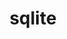 ---
title: "sqlite"
layout: cache
categories: [package, v0.20.1]
meta: {"versions": ["3.40.1"], "compilers": ["gcc@=11.1.0", "gcc@=11.3.0", "gcc@=12.1.0", "gcc@=7.3.1", "gcc@=7.5.0", "oneapi@=2023.0.0"], "oss": ["amzn2", "ubuntu18.04", "ubuntu20.04", "ubuntu22.04"], "platforms": ["linux"], "targets": ["aarch64", "neoverse_n1", "ppc64le", "x86_64", "x86_64_v3"], "stacks": ["aws-ahug", "aws-ahug-aarch64", "aws-isc", "aws-isc-aarch64", "build_systems", "data-vis-sdk", "e4s", "e4s-oneapi", "e4s-power", "gpu-tests", "ml-linux-x86_64-cpu", "ml-linux-x86_64-cuda", "ml-linux-x86_64-rocm", "radiuss", "radiuss-aws", "radiuss-aws-aarch64", "root", "tutorial"], "num_specs": 9, "num_specs_by_stack": {"radiuss-aws-aarch64": 2, "aws-isc-aarch64": 2, "aws-ahug-aarch64": 2, "root": 9, "aws-isc": 1, "aws-ahug": 1, "radiuss-aws": 1, "build_systems": 1, "radiuss": 1, "e4s-power": 1, "e4s-oneapi": 1, "data-vis-sdk": 1, "e4s": 1, "gpu-tests": 1, "tutorial": 2, "ml-linux-x86_64-cpu": 1, "ml-linux-x86_64-rocm": 1, "ml-linux-x86_64-cuda": 1}}
spec_details: [{"hash": "fk4xblng2ihd6cxr3zkkdelbfbk5z3nk", "compiler": "gcc@=7.3.1", "versions": ["3.40.1"], "os": "amzn2", "platform": "linux", "target": "aarch64", "variants": ["build_system=autotools", "+column_metadata", "+dynamic_extensions", "+fts", "~functions", "+rtree"], "stacks": ["radiuss-aws-aarch64", "aws-isc-aarch64", "aws-ahug-aarch64", "root"], "size": "-", "tarball": "https://binaries.spack.io/releases/v0.20.1/build_cache/linux-amzn2-aarch64/gcc-7.3.1/sqlite-3.40.1/linux-amzn2-aarch64-gcc-7.3.1-sqlite-3.40.1-fk4xblng2ihd6cxr3zkkdelbfbk5z3nk.spack"}, {"hash": "ctaef3j2jiqdptqbh4wfv6n4636r3igh", "compiler": "gcc@=7.3.1", "versions": ["3.40.1"], "os": "amzn2", "platform": "linux", "target": "neoverse_n1", "variants": ["build_system=autotools", "+column_metadata", "+dynamic_extensions", "+fts", "~functions", "+rtree"], "stacks": ["radiuss-aws-aarch64", "aws-isc-aarch64", "aws-ahug-aarch64", "root"], "size": "-", "tarball": "https://binaries.spack.io/releases/v0.20.1/build_cache/linux-amzn2-neoverse_n1/gcc-7.3.1/sqlite-3.40.1/linux-amzn2-neoverse_n1-gcc-7.3.1-sqlite-3.40.1-ctaef3j2jiqdptqbh4wfv6n4636r3igh.spack"}, {"hash": "agndlp6aw4uczq5andtb44t5upraqmfh", "compiler": "gcc@=7.3.1", "versions": ["3.40.1"], "os": "amzn2", "platform": "linux", "target": "x86_64_v3", "variants": ["build_system=autotools", "+column_metadata", "+dynamic_extensions", "+fts", "~functions", "+rtree"], "stacks": ["root", "aws-isc", "aws-ahug", "radiuss-aws"], "size": "-", "tarball": "https://binaries.spack.io/releases/v0.20.1/build_cache/linux-amzn2-x86_64_v3/gcc-7.3.1/sqlite-3.40.1/linux-amzn2-x86_64_v3-gcc-7.3.1-sqlite-3.40.1-agndlp6aw4uczq5andtb44t5upraqmfh.spack"}, {"hash": "cobe3bvb37ngertvc2amqea2xbf7okmd", "compiler": "gcc@=7.5.0", "versions": ["3.40.1"], "os": "ubuntu18.04", "platform": "linux", "target": "x86_64_v3", "variants": ["build_system=autotools", "+column_metadata", "+dynamic_extensions", "+fts", "~functions", "+rtree"], "stacks": ["build_systems", "root", "radiuss"], "size": "-", "tarball": "https://binaries.spack.io/releases/v0.20.1/build_cache/linux-ubuntu18.04-x86_64_v3/gcc-7.5.0/sqlite-3.40.1/linux-ubuntu18.04-x86_64_v3-gcc-7.5.0-sqlite-3.40.1-cobe3bvb37ngertvc2amqea2xbf7okmd.spack"}, {"hash": "ddp2i2lfr2kzxnslv66g7cz4vrhgwhc4", "compiler": "gcc@=11.1.0", "versions": ["3.40.1"], "os": "ubuntu20.04", "platform": "linux", "target": "ppc64le", "variants": ["build_system=autotools", "+column_metadata", "+dynamic_extensions", "+fts", "~functions", "+rtree"], "stacks": ["e4s-power", "root"], "size": "-", "tarball": "https://binaries.spack.io/releases/v0.20.1/build_cache/linux-ubuntu20.04-ppc64le/gcc-11.1.0/sqlite-3.40.1/linux-ubuntu20.04-ppc64le-gcc-11.1.0-sqlite-3.40.1-ddp2i2lfr2kzxnslv66g7cz4vrhgwhc4.spack"}, {"hash": "k3l5sszenyw7rg65dqtvjkucxs6auoho", "compiler": "oneapi@=2023.0.0", "versions": ["3.40.1"], "os": "ubuntu20.04", "platform": "linux", "target": "x86_64", "variants": ["build_system=autotools", "+column_metadata", "+dynamic_extensions", "+fts", "~functions", "+rtree"], "stacks": ["e4s-oneapi", "root"], "size": "-", "tarball": "https://binaries.spack.io/releases/v0.20.1/build_cache/linux-ubuntu20.04-x86_64/oneapi-2023.0.0/sqlite-3.40.1/linux-ubuntu20.04-x86_64-oneapi-2023.0.0-sqlite-3.40.1-k3l5sszenyw7rg65dqtvjkucxs6auoho.spack"}, {"hash": "es7atqpwzg2aittlcakl2j5z3jd343vd", "compiler": "gcc@=11.1.0", "versions": ["3.40.1"], "os": "ubuntu20.04", "platform": "linux", "target": "x86_64_v3", "variants": ["build_system=autotools", "+column_metadata", "+dynamic_extensions", "+fts", "~functions", "+rtree"], "stacks": ["data-vis-sdk", "e4s", "root", "gpu-tests"], "size": "-", "tarball": "https://binaries.spack.io/releases/v0.20.1/build_cache/linux-ubuntu20.04-x86_64_v3/gcc-11.1.0/sqlite-3.40.1/linux-ubuntu20.04-x86_64_v3-gcc-11.1.0-sqlite-3.40.1-es7atqpwzg2aittlcakl2j5z3jd343vd.spack"}, {"hash": "ismbqj3jqkptdvbhcleb352y55pozdn4", "compiler": "gcc@=11.3.0", "versions": ["3.40.1"], "os": "ubuntu22.04", "platform": "linux", "target": "x86_64_v3", "variants": ["build_system=autotools", "+column_metadata", "+dynamic_extensions", "+fts", "~functions", "+rtree"], "stacks": ["root", "tutorial", "ml-linux-x86_64-cpu", "ml-linux-x86_64-rocm", "ml-linux-x86_64-cuda"], "size": "-", "tarball": "https://binaries.spack.io/releases/v0.20.1/build_cache/linux-ubuntu22.04-x86_64_v3/gcc-11.3.0/sqlite-3.40.1/linux-ubuntu22.04-x86_64_v3-gcc-11.3.0-sqlite-3.40.1-ismbqj3jqkptdvbhcleb352y55pozdn4.spack"}, {"hash": "at2vwsul2nsxzju2i4po34mkxh4ixo36", "compiler": "gcc@=12.1.0", "versions": ["3.40.1"], "os": "ubuntu22.04", "platform": "linux", "target": "x86_64_v3", "variants": ["build_system=autotools", "+column_metadata", "+dynamic_extensions", "+fts", "~functions", "+rtree"], "stacks": ["tutorial", "root"], "size": "-", "tarball": "https://binaries.spack.io/releases/v0.20.1/build_cache/linux-ubuntu22.04-x86_64_v3/gcc-12.1.0/sqlite-3.40.1/linux-ubuntu22.04-x86_64_v3-gcc-12.1.0-sqlite-3.40.1-at2vwsul2nsxzju2i4po34mkxh4ixo36.spack"}]
---